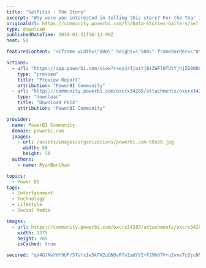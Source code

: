 ```yaml
---
title: "Selfitis - The Story"
excerpt: "Why were you interested in telling this story? For the Year in Review contest I wanted to find a subject/topic that was unique and interesting but"
originalUrl: https://community.powerbi.com/t5/Data-Stories-Gallery/Selfitis-The-Story/m-p/349421
type: download
publishedDateTime: 2018-01-31T16:13:00Z
heat: 50

featuredContent: "<iframe width=\"800\" height=\"500\" frameborder=\"0\" src=\"https://app.powerbi.com/view?r=eyJrIjoiYjBiZWFlOTUtYjhjZS00NGIwLWE3Y2EtYTYzOTcxOTU4MzZiIiwidCI6Ijg0ODgwZjIxLWE0OGQtNDA4Zi1hZmZmLTg5NjY3ZjQ5YTJiNCJ9\"></iframe>"

actions:
  - url: "https://app.powerbi.com/view?r=eyJrIjoiYjBiZWFlOTUtYjhjZS00NGIwLWE3Y2EtYTYzOTcxOTU4MzZiIiwidCI6Ijg0ODgwZjIxLWE0OGQtNDA4Zi1hZmZmLTg5NjY3ZjQ5YTJiNCJ9"
    type: "preview"
    title: "Preview Report"
    attribution: "PowerBI Community"
  - url: "https://community.powerbi.com/oxcrx34285/attachments/oxcrx34285/DataStoriesGallery/1561/2/selfie%20mad.pbix"
    type: "download"
    title: "Download PBIX"
    attribution: "PowerBI Community"

provider:
  name: PowerBI Community
  domain: powerbi.com
  images:
    - url: /assets/images/organizations/powerbi.com-50x50.jpg
      width: 50
      height: 50
  authors:
    - name: RyanBentham

topics:
  - Power BI
tags:
  - Entertainment
  - Technology
  - Lifestyle
  - Social Media

images:
  - url: https://community.powerbi.com/oxcrx34285/attachments/oxcrx34285/DataStoriesGallery/1561/1/thumb2%23.PNG
    width: 1375
    height: 785
    isCached: true

secured: "qV4GJKwYHf9UP/5TvfxIw5kFW2uDNOvRTvZadYVI+F29h67V+u2vmvTcOjcNNoF02Pc0RyIHflSjo7i+R+3iK21lkG38S5D5SXD5TzmGOm5cLhe+0DRx/Fg91x+/xqOU/L0VD8bRkjKhFDEFQ1TBigArmWwulGr3+qPi4U1KT4UezxJeCchkUXbJL+X8bLAFWBAMefltjd8/PyTqKQeMp4bVcHKAjSDplvWxe1sp2+ZxLJs6ciDLn5x3LzeCd9c3o2C4SgxlCyFQV869RG5WwwA2KAZa18qZfvetbLVe3fQVSPa1bIuNgci2k84FgTpozSRPNW2WA3JEWa9GVfNSbUpRpyONSCoIDUqh24ueE0vCA3ApR3jd0KWCYaN9v4RoMRVJbmk7hwB0+asYAFVkiA==;DYW0SAgJYUg9NBOlz2E0+g=="
---
```


